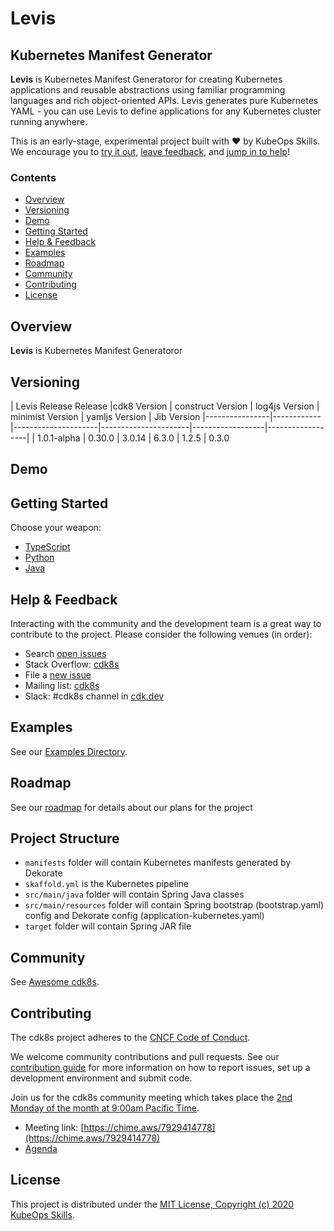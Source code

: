 # Levis
## Kubernetes Manifest Generator


**Levis** is Kubernetes Manifest Generatoror for creating Kubernetes
applications and reusable abstractions using familiar programming languages and
rich object-oriented APIs. Levis generates pure Kubernetes YAML - you can use
Levis to define applications for any Kubernetes cluster running anywhere.

This is an early-stage, experimental project built with ❤️ by KubeOps Skills. We encourage you to [try it out](#getting-started), [leave feedback](#help--feedback), and [jump in to help](#contributing)!


### Contents

- [Overview](#overview)
- [Versioning](#versioning)
- [Demo](#demo)
- [Getting Started](#getting-started)
- [Help & Feedback](#help--feedback)
- [Examples](#examples)
- [Roadmap](#roadmap)
- [Community](#community)
- [Contributing](#contributing)
- [License](#license)


## Overview
**Levis** is Kubernetes Manifest Generatoror 

## Versioning
| Levis Release  Release |cdk8 Version | construct Version | log4js Version | minimist Version | yamljs Version | Jib Version
|----------------|------------ |---------------------|----------------------|------------------|------------------|
| 1.0.1-alpha | 0.30.0 | 3.0.14 | 6.3.0 | 1.2.5 | 0.3.0 

## Demo


## Getting Started

Choose your weapon:

- [TypeScript](./docs/getting-started/typescript.md)
- [Python](./docs/getting-started/python.md)
- [Java](./docs/getting-started/java.md)

## Help & Feedback
Interacting with the community and the development team is a great way to
contribute to the project. Please consider the following venues (in order):

* Search [open issues](https://github.com/awslabs/cdk8s/issues)
* Stack Overflow: [cdk8s](https://stackoverflow.com/questions/tagged/cdk8s)
* File a [new issue](https://github.com/awslabs/cdk8s/issues/new/choose)
* Mailing list: [cdk8s](https://groups.google.com/forum/#!forum/cdk8s)
* Slack: #cdk8s channel in [cdk.dev](https://cdk.dev)

## Examples

See our [Examples Directory](./examples/README.md).

## Roadmap

See our [roadmap](https://github.com/awslabs/cdk8s/projects/1) for details about our plans for the project

## Project Structure

- `manifests` folder will contain Kubernetes manifests generated by Dekorate
- `skaffold.yml` is the Kubernetes pipeline
- `src/main/java` folder will contain Spring Java classes
- `src/main/resources` folder will contain Spring bootstrap (bootstrap.yaml) config and Dekorate config (application-kubernetes.yaml)
- `target` folder will contain Spring JAR file

## Community

See [Awesome cdk8s](https://github.com/dungahk/awesome-cdk8s).

## Contributing

The cdk8s project adheres to the [CNCF Code of
Conduct](https://github.com/cncf/foundation/blob/master/code-of-conduct.md).

We welcome community contributions and pull requests. See our [contribution
guide](./CONTRIBUTING.md) for more information on how to report issues, set up a
development environment and submit code.

Join us for the cdk8s community meeting which takes place the [2nd Monday of the month at 9:00am Pacific Time](https://www.thetimezoneconverter.com/?t=9:00&tz=PT%20%28Pacific%20Time%29).

* Meeting link: [https://chime.aws/7929414778](https://chime.aws/7929414778)
* [Agenda](https://docs.google.com/document/d/1QmZS2_cphxbs2VPfDCkrUVcoDwiawryh704hEfAyrBk/edit?usp=sharing)

## License

This project is distributed under the [MIT License, Copyright (c) 2020 KubeOps Skills](./LICENSE).